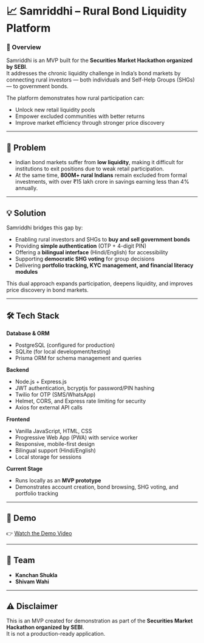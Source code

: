 # 📈 Samriddhi – Rural Bond Liquidity Platform  

### 📌 Overview  
Samriddhi is an MVP built for the **Securities Market Hackathon organized by SEBI**.  
It addresses the chronic liquidity challenge in India’s bond markets by connecting rural investors — both individuals and Self-Help Groups (SHGs) — to government bonds.  

The platform demonstrates how rural participation can:  
- Unlock new retail liquidity pools  
- Empower excluded communities with better returns  
- Improve market efficiency through stronger price discovery  

---

## 🚩 Problem  
- Indian bond markets suffer from **low liquidity**, making it difficult for institutions to exit positions due to weak retail participation.  
- At the same time, **800M+ rural Indians** remain excluded from formal investments, with over ₹15 lakh crore in savings earning less than 4% annually.  

---

## 💡 Solution  
Samriddhi bridges this gap by:  
- Enabling rural investors and SHGs to **buy and sell government bonds**  
- Providing **simple authentication** (OTP + 4-digit PIN)  
- Offering a **bilingual interface** (Hindi/English) for accessibility  
- Supporting **democratic SHG voting** for group decisions  
- Delivering **portfolio tracking, KYC management, and financial literacy modules**  

This dual approach expands participation, deepens liquidity, and improves price discovery in bond markets.  

---

## 🛠️ Tech Stack  

**Database & ORM**  
- PostgreSQL (configured for production)  
- SQLite (for local development/testing)  
- Prisma ORM for schema management and queries  

**Backend**  
- Node.js + Express.js  
- JWT authentication, bcryptjs for password/PIN hashing  
- Twilio for OTP (SMS/WhatsApp)  
- Helmet, CORS, and Express rate limiting for security  
- Axios for external API calls  

**Frontend**  
- Vanilla JavaScript, HTML, CSS  
- Progressive Web App (PWA) with service worker  
- Responsive, mobile-first design  
- Bilingual support (Hindi/English)  
- Local storage for sessions  

**Current Stage**  
- Runs locally as an **MVP prototype**  
- Demonstrates account creation, bond browsing, SHG voting, and portfolio tracking  

---

## 🎥 Demo  
👉 [Watch the Demo Video](YOUR_VIDEO_LINK_HERE)  

---

## 👥 Team  
- **Kanchan Shukla**  
- **Shivam Wahi**  

---

## ⚠️ Disclaimer  
This is an MVP created for demonstration as part of the **Securities Market Hackathon organized by SEBI**.  
It is not a production-ready application.  
